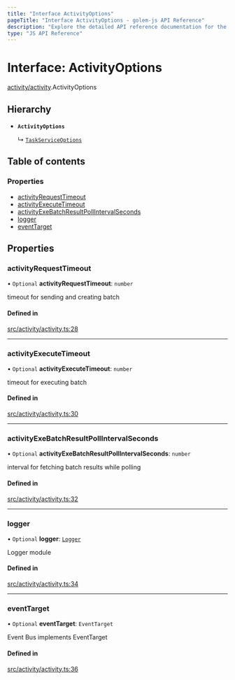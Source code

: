```yaml
---
title: "Interface ActivityOptions"
pageTitle: "Interface ActivityOptions - golem-js API Reference"
description: "Explore the detailed API reference documentation for the Interface ActivityOptions within the golem-js SDK for the Golem Network."
type: "JS API Reference"
---
```

# Interface: ActivityOptions

[activity/activity](../modules/activity_activity).ActivityOptions

## Hierarchy

- **`ActivityOptions`**

  ↳ [`TaskServiceOptions`](task_service.TaskServiceOptions)

## Table of contents

### Properties

- [activityRequestTimeout](activity_activity.ActivityOptions#activityrequesttimeout)
- [activityExecuteTimeout](activity_activity.ActivityOptions#activityexecutetimeout)
- [activityExeBatchResultPollIntervalSeconds](activity_activity.ActivityOptions#activityexebatchresultpollintervalseconds)
- [logger](activity_activity.ActivityOptions#logger)
- [eventTarget](activity_activity.ActivityOptions#eventtarget)

## Properties

### activityRequestTimeout

• `Optional` **activityRequestTimeout**: `number`

timeout for sending and creating batch

#### Defined in

[src/activity/activity.ts:28](https://github.com/golemfactory/golem-js/blob/c2379e3/src/activity/activity.ts#L28)

___

### activityExecuteTimeout

• `Optional` **activityExecuteTimeout**: `number`

timeout for executing batch

#### Defined in

[src/activity/activity.ts:30](https://github.com/golemfactory/golem-js/blob/c2379e3/src/activity/activity.ts#L30)

___

### activityExeBatchResultPollIntervalSeconds

• `Optional` **activityExeBatchResultPollIntervalSeconds**: `number`

interval for fetching batch results while polling

#### Defined in

[src/activity/activity.ts:32](https://github.com/golemfactory/golem-js/blob/c2379e3/src/activity/activity.ts#L32)

___

### logger

• `Optional` **logger**: [`Logger`](utils_logger_logger.Logger)

Logger module

#### Defined in

[src/activity/activity.ts:34](https://github.com/golemfactory/golem-js/blob/c2379e3/src/activity/activity.ts#L34)

___

### eventTarget

• `Optional` **eventTarget**: `EventTarget`

Event Bus implements EventTarget

#### Defined in

[src/activity/activity.ts:36](https://github.com/golemfactory/golem-js/blob/c2379e3/src/activity/activity.ts#L36)
